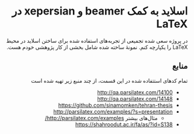 <div dir="rtl">

# اسلاید به کمک beamer و xepersian‌ در LaTeX

در پروژه سعی شده تجمیعی از تجربه‌های استفاده شده برای ساختن اسلاید در محیط LaTeX را یکپارچه کنم.
نمونهٔ ساخته شده شامل بخشی از کار پژوهشی خودم هست.

## منابع

تمام کدهای استتفاده شده در این قسمت، از چند منبع زیر تهیه شده است

- <http://qa.parsilatex.com/14100>
- <http://qa.parsilatex.com/14148>
- <https://github.com/sinamomken/tehran-thesis>
- <http://parsilatex.com/examples/?s=presentation>
  - مثال‌های بیشتر <http://parsilatex.com/examples/>
- <https://shahroodut.ac.ir/fa/as/?id=S138>

</div>
